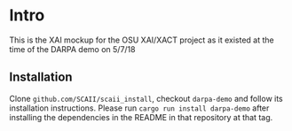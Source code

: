 Intro
=====

This is the XAI mockup for the OSU XAI/XACT project as it existed at the time of the DARPA demo on 5/7/18

Installation
-------------

Clone `github.com/SCAII/scaii_install`, checkout `darpa-demo` and follow its installation instructions. Please run `cargo run install darpa-demo` after installing the dependencies in the README in that repository at that tag.